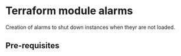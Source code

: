 # Terraform module alarms

Creation of alarms to shut down instances when theyr are not loaded.

## Pre-requisites
